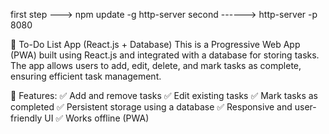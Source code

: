 first step --->  npm update -g http-server
second ------>   http-server -p 8080


📝 To-Do List App (React.js + Database)
This is a Progressive Web App (PWA) built using React.js and integrated with a database for storing tasks.
The app allows users to add, edit, delete, and mark tasks as complete, ensuring efficient task management.

🚀 Features:
✅ Add and remove tasks
✅ Edit existing tasks
✅ Mark tasks as completed
✅ Persistent storage using a database
✅ Responsive and user-friendly UI
✅ Works offline (PWA)
